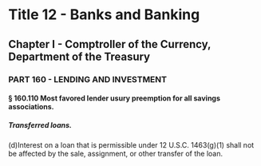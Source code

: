 
# Title 12 - Banks and Banking
## Chapter I - Comptroller of the Currency, Department of the Treasury
### PART 160 - LENDING AND INVESTMENT
#### § 160.110 Most favored lender usury preemption for all savings associations.
##### Transferred loans.

(d)Interest on a loan that is permissible under 12 U.S.C. 1463(g)(1) shall not be affected by the sale, assignment, or other transfer of the loan.
